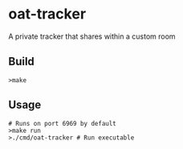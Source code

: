 # oat-tracker
A private tracker that shares within a custom room

## Build
```shell
>make
```

## Usage
```shell
# Runs on port 6969 by default
>make run
>./cmd/oat-tracker # Run executable
```